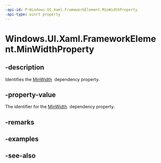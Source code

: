```yaml
---
-api-id: P:Windows.UI.Xaml.FrameworkElement.MinWidthProperty
-api-type: winrt property
---
```


<!-- Property syntax
public Windows.UI.Xaml.DependencyProperty MinWidthProperty { get; }
-->

# Windows.UI.Xaml.FrameworkElement.MinWidthProperty

## -description
Identifies the [MinWidth](frameworkelement_minwidth.md)  dependency property.



## -property-value
The identifier for the [MinWidth](frameworkelement_minwidth.md)  dependency property.

## -remarks

## -examples

## -see-also
